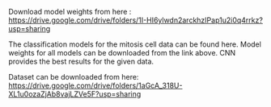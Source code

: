 Download model weights from here : https://drive.google.com/drive/folders/1I-HI6ylwdn2arckhzIPap1u2i0q4rrkz?usp=sharing


The classification models for the mitosis cell data can be found here. Model weights for all models can be downloaded from the link above. CNN provides the best results for the given data.

Dataset can be downloaded from here: https://drive.google.com/drive/folders/1aGcA_318U-XL1u0ozaZjAb8vajLZVe5F?usp=sharing
